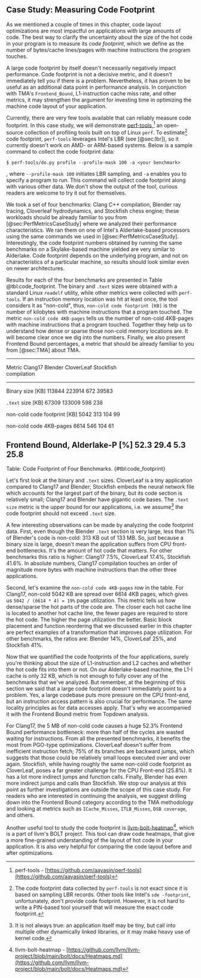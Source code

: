 ## Case Study: Measuring Code Footprint

As we mentioned a couple of times in this chapter, code layout optimizations are most impactful on applications with large amounts of code. The best way to clarify the uncertainty about the size of the hot code in your program is to measure its *code footprint*, which we define as the number of bytes/cache lines/pages with machine instructions the program touches.

A large code footprint by itself doesn't necessarily negatively impact performance. Code footprint is not a decisive metric, and it doesn't immediately tell you if there is a problem. Nevertheless, it has proven to be useful as an additional data point in performance analysis. In conjunction with TMA's `Frontend_Bound`, L1-instruction cache miss rate, and other metrics, it may strengthen the argument for investing time in optimizing the machine code layout of your application.

Currently, there are very few tools available that can reliably measure code footprint. In this case study, we will demonstrate [perf-tools](https://github.com/aayasin/perf-tools),[^1] an open-source collection of profiling tools built on top of Linux `perf`. To estimate[^2] code footprint, `perf-tools` leverages Intel's LBR (see [@sec:lbr]), so it currently doesn't work on AMD- or ARM-based systems. Below is a sample command to collect the code footprint data:

```
$ perf-tools/do.py profile --profile-mask 100 -a <your benchmark>
```

, where `--profile-mask 100` initiates LBR sampling, and `-a` enables you to specify a program to run. This command will collect code footprint along with various other data. We don't show the output of the tool, curious readers are welcome to try it out for themselves.

We took a set of four benchmarks: Clang C++ compilation, Blender ray tracing, Cloverleaf hydrodynamics, and Stockfish chess engine; these workloads should be already familiar to you from [@sec:PerfMetricsCaseStudy] where we analyzed their performance characteristics. We ran them on one of Intel's Alderlake-based processors using the same commands we used in [@sec:PerfMetricsCaseStudy]. Interestingly, the code footprint numbers obtained by running the same benchmarks on a Skylake-based machine yielded are very similar to Alderlake. Code footprint depends on the underlying program, and not on characteristics of a particular machine, so results should look similar even on newer architectures.

Results for each of the four benchmarks are presented in Table @tbl:code_footprint. The binary and `.text` sizes were obtained with a standard Linux `readelf` utility, while other metrics were collected with `perf-tools`. If an instruction memory location was hit at least once, the tool considers it as "non-cold", thus, `non-cold code footprint [KB]` is the number of kilobytes with machine instructions that a program touched. The metric `non-cold code 4KB-pages` tells us the number of non-cold 4KB-pages with machine instructions that a program touched. Together they help us to understand how dense or sparse those non-cold memory locations are. It will become clear once we dig into the numbers. Finally, we also present Frontend Bound percentages, a metric that should be already familiar to you from [@sec:TMA] about TMA.

-------------------------------------------------------------------------------
Metric                               Clang17   Blender   CloverLeaf   Stockfish      
                                 compilation                                
------------------------------- ------------ --------- ------------ -----------
Binary size [KB]                      113844    223914          672       39583

`.text` size [KB]                      67309    133009          598         238

non-cold code footprint [KB]            5042       313          104          99

non-cold code 4KB-pages                 6614       546          104          61

Frontend Bound, Alderlake-P [%]         52.3      29.4          5.3        25.8
-------------------------------------------------------------------------------

Table: Code Footprint of Four Benchmarks. {#tbl:code_footprint}

Let's first look at the binary and `.text` sizes. CloverLeaf is a tiny application compared to Clang17 and Blender; Stockfish embeds the neural network file which accounts for the largest part of the binary, but its code section is relatively small; Clang17 and Blender have gigantic code bases. The `.text size` metric is the upper bound for our applications, i.e. we assume[^3] the code footprint should not exceed `.text` size.

A few interesting observations can be made by analyzing the code footprint data. First, even though the Blender `.text` section is very large, less than 1% of Blender's code is non-cold: 313 KB out of 133 MB. So, just because a binary size is large, doesn't mean the application suffers from CPU front-end bottlenecks. It's the amount of hot code that matters. For other benchmarks this ratio is higher: Clang17 7.5%, CloverLeaf 17.4%, Stockfish 41.6%. In absolute numbers, Clang17 compilation touches an order of magnitude more bytes with machine instructions than the other three applications.

Second, let's examine the `non-cold code 4KB-pages` row in the table. For Clang17, non-cold 5042 KB are spread over 6614 4KB pages, which gives us `5042 / (6614 * 4) = 19%` page utilization. This metric tells us how dense/sparse the hot parts of the code are. The closer each hot cache line is located to another hot cache line, the fewer pages are required to store the hot code. The higher the page utilization the better. Basic block placement and function reordering that we discussed earlier in this chapter are perfect examples of a transformation that improves page utilization. For other benchmarks, the ratios are: Blender 14%, CloverLeaf 25%, and Stockfish 41%. 

Now that we quantified the code footprints of the four applications, surely you're thinking about the size of L1-instruction and L2 caches and whether the hot code fits into them or not. On our Alderlake-based machine, the L1-I cache is only 32 KB, which is not enough to fully cover any of the benchmarks that we've analyzed. But remember, at the beginning of this section we said that a large code footprint doesn't immediately point to a problem. Yes, a large codebase puts more pressure on the CPU front-end, but an instruction access pattern is also crucial for performance. The same locality principles as for data accesses apply. That's why we accompanied it with the Frontend Bound metric from Topdown analysis. 

For Clang17, the 5 MB of non-cold code causes a huge 52.3% Frontend Bound performance bottleneck: more than half of the cycles are wasted waiting for instructions. From all the presented benchmarks, it benefits the most from PGO-type optimizations. CloverLeaf doesn't suffer from inefficient instruction fetch; 75% of its branches are backward jumps, which suggests that those could be relatively small loops executed over and over again. Stockfish, while having roughly the same non-cold code footprint as CloverLeaf, poses a far greater challenge for the CPU Front-end (25.8%). It has a lot more indirect jumps and function calls. Finally, Blender has even more indirect jumps and calls than Stockfish. We stop our analysis at this point as further investigations are outside the scope of this case study. For readers who are interested in continuing the analysis, we suggest drilling down into the Frontend Bound category according to the TMA methodology and looking at metrics such as `ICache_Misses`, `ITLB_Misses`, `DSB coverage`, and others.

Another useful tool to study the code footprint is [llvm-bolt-heatmap](https://github.com/llvm/llvm-project/blob/main/bolt/docs/Heatmaps.md)[^4], which is a part of llvm's BOLT project. This tool can draw code heatmaps, that give a more fine-grained understanding of the layout of hot code in your application. It is also very helpful for comparing the code layout before and after optimizations.

[^1]: perf-tools - [https://github.com/aayasin/perf-tools](https://github.com/aayasin/perf-tools)
[^2]: The code footprint data collected by `perf-tools` is not exact since it is based on sampling LBR records. Other tools like Intel's `sde -footprint`, unfortunately, don't provide code footprint. However, it is not hard to write a PIN-based tool yourself that will measure the exact code footprint.
[^3]: It is not always true: an application itself may be tiny, but call into multiple other dynamically linked libraries, or it may make heavy use of kernel code.
[^4]: llvm-bolt-heatmap - [https://github.com/llvm/llvm-project/blob/main/bolt/docs/Heatmaps.md](https://github.com/llvm/llvm-project/blob/main/bolt/docs/Heatmaps.md)